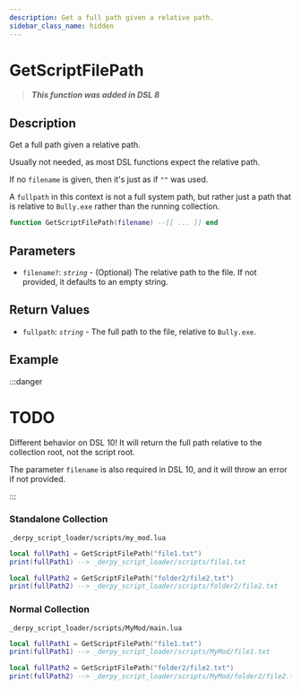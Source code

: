 ```yaml
---
description: Get a full path given a relative path.
sidebar_class_name: hidden
---
```


# GetScriptFilePath

> **_This function was added in DSL 8_**

<!--
---Get a full path given a relative path. Usually not needed, as most DSL functions expect the relative path. If no `filename` is given, then it's just as if `""` was used. A `fullpath` in this context is not a full system path, but rather just a path that is relative to `Bully.exe` rather than the running collection.
---@param filename? string
---@return string fullpath
function GetScriptFilePath(filename) end
 -->

## Description

Get a full path given a relative path.

Usually not needed, as most DSL functions expect the relative path.

If no `filename` is given, then it's just as if `""` was used.

A `fullpath` in this context is not a full system path, but rather just a path that is relative to `Bully.exe` rather than the running collection.

```lua
function GetScriptFilePath(filename) --[[ ... ]] end
```

## Parameters

- `filename?`: _`string`_ - (Optional) The relative path to the file. If not provided, it defaults to an empty string.

## Return Values

- `fullpath`: _`string`_ - The full path to the file, relative to `Bully.exe`.

## Example

:::danger

# TODO

Different behavior on DSL 10! It will return the full path relative to the collection root, not the script root.

The parameter `filename` is also required in DSL 10, and it will throw an error if not provided.

:::

### Standalone Collection

`_derpy_script_loader/scripts/my_mod.lua`

```lua
local fullPath1 = GetScriptFilePath("file1.txt")
print(fullPath1) --> _derpy_script_loader/scripts/file1.txt

local fullPath2 = GetScriptFilePath("folder2/file2.txt")
print(fullPath2) --> _derpy_script_loader/scripts/folder2/file2.txt
```

### Normal Collection

`_derpy_script_loader/scripts/MyMod/main.lua`

```lua
local fullPath1 = GetScriptFilePath("file1.txt")
print(fullPath1) --> _derpy_script_loader/scripts/MyMod/file1.txt

local fullPath2 = GetScriptFilePath("folder2/file2.txt")
print(fullPath2) --> _derpy_script_loader/scripts/MyMod/folder2/file2.txt
```
